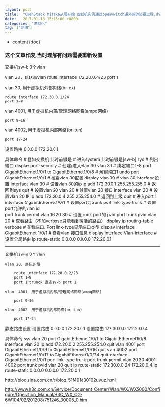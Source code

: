 ```yaml
---
layout: post
title:  "OpenStack Mitaka从零开始 虚拟机实例通过openvwitch通外网的简要过程,dvr与dvr-snat的区别"
date:   2017-01-18 15:05:00 +0800
categories: "虚拟化"
tag: ["网络"]
---
```


* content
{:toc}



### 这个文章作废,当时理解有问题需要重新设置

交换机sw-b
3个vlan


vlan 20，跳跃点vlan
    route interface 172.20.0.4/23
    port 1

vlan 30, 用于虚拟机外部网络(br-ex)

    route interface 172.30.0.1/24
    port 2~8


vlan  4001, 用于虚拟机内部/管理网络网络(ampq网络)

    port 9~16

vlan  4002, 用于虚拟机内部网络(br-tun)

    port 17-24

设置路由 0.0.0.0 172.20.0.1

具体命令
    # 登如交换机 此时前缀是<sw-b>
    # 进入system 此时前缀是[sw-b]
    sys
    # 列出端口
    display port-security
    # 创建/进入vlan 30
    vlan 30
    # 绑定端口1~8
    port GigabitEthernet1/0/1 to GigabitEthernet1/0/8
    # 解绑端口1
    undo port GigabitEthernet1/0/1
    # 检查vlan 30配置
    display vlan 30
    # vlan 30 interface设置
    interface vlan 30
    # 设置vlan 30的ip
    ip add 172.30.0.1 255.255.255.0
    # 返回到sys
    quit
    # 设置vlan 20
    vlan 20
    # 设置vlan 20 接口
    interface vlan 20
    # 设置vlan 20 IP
    ip add 172.20.0.4 255.255.254.0
    # 返回到上级
    quit
    # 进入port 1
    interface GigabitEthernet1/0/1
    # 设置port为trunk
    port link-type trunk
    # 设置port允许的vlan id  
    port trunk permit vlan 16 20 30
    # 设置trunk port的 pvid
    port trunk pvid vlan 20
    # 查看路由（不加verbose只能看到激活的路由）
    display ip routing-table verbose
    # 查看端口, Port link-type显示端口类型
    display interface GigabitEthernet 1/0/1
    # 查看vlan 接口信息
    display interface Vlan-interface
    # 设置全局路由
    ip route-static 0.0.0.0 0.0.0.0 172.20.0.1

---

交换机sw-a  3个vlan

    vlan 20, 原有IP段

        route interface 172.20.0.2/23
        port 1~8
        port 1 trunck 直连sw-b port 1

    vlan  4001, 用于虚拟机内部/管理网络网络(ampq网络)

        port 9~16

    vlan  4002, 用于虚拟机内部网络(br-tun)

        port 17-24

静态路由设置
设置路由 0.0.0.0 172.20.0.1
设置路由 172.30.0.0 172.20.0.4

具体命令
    sys
    vlan 20
    port GigabitEthernet1/0/1 to GigabitEthernet1/0/8
    interface vlan 20
    ip add 172.20.0.2 255.255.254.0
    quit
    vlan 4001
    port GigabitEthernet1/0/9 to GigabitEthernet1/0/16
    quit
    vlan 4002
    port GigabitEthernet1/0/17 to GigabitEthernet1/0/24
    quit
    interface GigabitEthernet1/0/1
    port link-type trunk
    port trunk permit vlan 20 30 4001 4002
    port trunk pvid vlan 20
    quit
    ip route-static 172.30.0.0 24 172.20.0.4
    ip route-static 0.0.0.0 0.0.0.0 172.20.0.1


http://blog.sina.com.cn/s/blog_51f491d30102uyuz.html

http://www.h3c.com.cn/Service/Document_Center/Wlan/WX/WX5000/Configure/Operation_Manual/H3C_WX_CG-6W104/02/201208/751246_30005_0.htm
